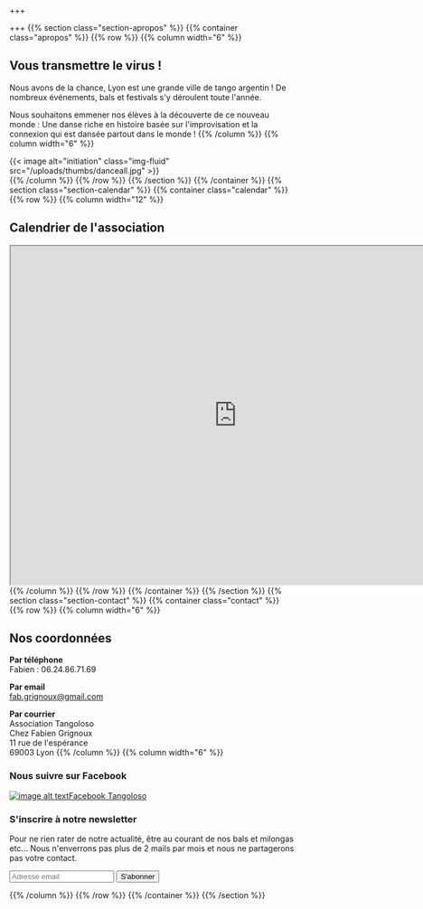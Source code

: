 +++

+++
{{% section class="section-apropos" %}}
{{% container class="apropos" %}}
{{% row  %}}
{{% column width="6" %}}

## Vous transmettre le virus !

Nous avons de la chance, Lyon est une grande ville de tango argentin ! De nombreux événements, bals et festivals s'y déroulent toute l'année.

Nous souhaitons emmener nos élèves à la découverte de ce nouveau monde : Une danse riche en histoire basée sur l'improvisation et la connexion qui est dansée partout dans le monde !
{{% /column %}}
{{% column width="6" %}}
<div class='row'>
<div class='col-md-12'>{{< image alt="initiation" class="img-fluid" src="/uploads/thumbs/danceall.jpg" >}}</div>
</div>
{{% /column %}}
{{% /row %}}
{{% /section %}}
{{% /container %}}
{{% section class="section-calendar" %}}
{{% container class="calendar" %}}
{{% row  %}}
{{% column width="12" %}}

## Calendrier de l'association

<div class='embed-responsive embed-responsive-21by9'>
<iframe class="embed-responsive-item" src="https://calendar.google.com/calendar/embed?src=krf6ac7liank5h568vudboh4f0%40group.calendar.google.com&ctz=Europe/Paris" width="800" height="600"></iframe>
</div>
{{% /column %}}
{{% /row %}}
{{% /container %}}
{{% /section %}}
{{% section class="section-contact" %}}
{{% container class="contact" %}}
{{% row  %}}
{{% column width="6" %}}

## Nos coordonnées

**Par téléphone**  
Fabien : 06.24.86.71.69

**Par email**  
fab.grignoux@gmail.com

**Par courrier**  
Association Tangoloso  
Chez Fabien Grignoux  
11 rue de l'espérance  
69003 Lyon
{{% /column %}}
{{% column width="6" %}}

### Nous suivre sur Facebook

<a href='https://www.facebook.com/tangoloso' class='btn btn-primary' role="button">![image alt text](/square-facebook-128.png)Facebook Tangoloso</a>

### S'inscrire à notre newsletter

Pour ne rien rater de notre actualité, être au courant de nos bals et milongas etc... Nous n'enverrons pas plus de 2 mails par mois et nous ne partagerons pas votre contact.

<div id="formnewsletter">
<div id="mc_embed_signup">
<form id="mc-embedded-subscribe-form" class="validate" action="http://assolabs.us10.list-manage.com/subscribe/post?u=b9990dac1c51ad0a328f050c3&id=cc97bf7079" method="post" name="mc-embedded-subscribe-form" novalidate="" target="_blank">
<div id="mc_embed_signup_scroll"><input id="mce-EMAIL" class="email" name="EMAIL" required="" type="email" value="" placeholder="Adresse email" /> <input id="mc-embedded-subscribe" class="button" name="subscribe" type="submit" value="S'abonner" /><input tabindex="-1" name="b_b9990dac1c51ad0a328f050c3_cc97bf7079" type="hidden" value="" />
</div>
</form>
</div>
</div>
{{% /column %}}
{{% /row %}}
{{% /container %}}
{{% /section %}}